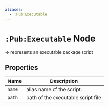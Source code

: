 ```yaml
---
aliases:
  - :Pub:Executable
---
```


# `:Pub:Executable` Node

-> represents an executable package script

## Properties

| Name   | Description                        |
|--------|------------------------------------|
| `name` | alias name of the script.          |
| `path` | path of the executable script file |

